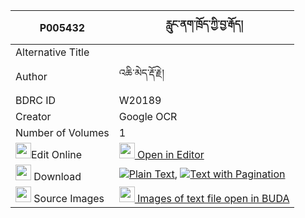 |P005432|རླུང་ནག་ཁྲོད་ཀྱི་བྱ་རྒོད། 
| --- | --- 
|Alternative Title |
|Author| འཆི་མེད་རྡོ་རྗེ།
|BDRC ID | W20189
|Creator | Google OCR
|Number of Volumes| 1
|<img width="25" src="https://img.icons8.com/color/25/000000/edit-property.png">Edit Online| [<img width="25" src="https://avatars.githubusercontent.com/u/45091458?s=200&v=4"> Open in Editor](http://editor.openpecha.org/P005432)
|<img width="25" src="https://img.icons8.com/fluent/48/000000/download-2.png"/>  Download | [![](https://img.icons8.com/color/20/000000/txt.png)Plain Text](https://github.com/Openpecha/P005432/releases/download/v1/lungnak_tro_kyi_jago_plain_P005432.zip), [![](https://img.icons8.com/color/20/000000/txt.png)Text with Pagination](https://github.com/Openpecha/P005432/releases/download/v1/lungnak_tro_kyi_jago_pages_P005432.zip)
|<img width="25" src="https://img.icons8.com/plasticine/100/000000/pictures-folder.png"/>  Source Images | [<img width="25" src="https://library.bdrc.io/icons/BUDA-small.svg"> Images of text file open in BUDA](https://library.bdrc.io/show/bdr:W20189)